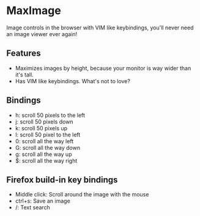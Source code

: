 # MaxImage
Image controls in the browser with VIM like keybindings, you'll never need an image viewer ever again!

## Features
- Maximizes images by height, because your monitor is way wider than it's tall.
- Has VIM like keybindings. What's not to love?

## Bindings
- h: scroll 50 pixels to the left
- j: scroll 50 pixels down
- k: scroll 50 pixels up
- l: scroll 50 pixel to the left
- 0: scroll all the way left
- G: scroll all the way down
- g: scroll all the way up
- $: scroll all the way right

## Firefox build-in key bindings
- Middle click: Scroll around the image with the mouse
- ctrl+s: Save an image
- /: Text search
